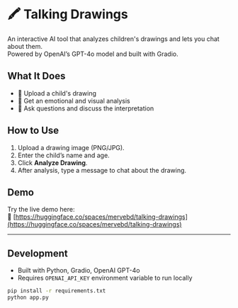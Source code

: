 # 🖍️ Talking Drawings

An interactive AI tool that analyzes children's drawings and lets you chat about them.  
Powered by OpenAI’s GPT-4o model and built with Gradio.

## What It Does

- 🧒 Upload a child's drawing  
- 🎯 Get an emotional and visual analysis  
- 💬 Ask questions and discuss the interpretation

## How to Use

1. Upload a drawing image (PNG/JPG).
2. Enter the child’s name and age.
3. Click **Analyze Drawing**.
4. After analysis, type a message to chat about the drawing.

## Demo

Try the live demo here:  
🔗 [https://huggingface.co/spaces/mervebd/talking-drawings](https://huggingface.co/spaces/mervebd/talking-drawings)

---

## Development

- Built with Python, Gradio, OpenAI GPT-4o
- Requires `OPENAI_API_KEY` environment variable to run locally

```bash
pip install -r requirements.txt
python app.py
